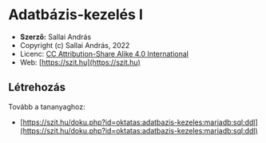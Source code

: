 # Adatbázis-kezelés I

* **Szerző:** Sallai András
* Copyright (c) Sallai András, 2022
* Licenc: [CC Attribution-Share Alike 4.0 International](https://creativecommons.org/licenses/by-sa/4.0/)
* Web: [https://szit.hu](https://szit.hu)

## Létrehozás

Tovább a tananyaghoz:

* [https://szit.hu/doku.php?id=oktatas:adatbazis-kezeles:mariadb:sql:ddl](https://szit.hu/doku.php?id=oktatas:adatbazis-kezeles:mariadb:sql:ddl)
